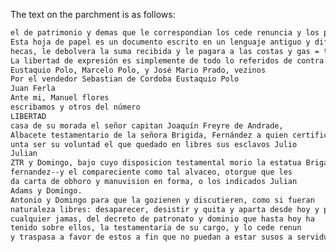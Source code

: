 The text on the parchment is as follows:

``` 1 2 3 4 5 6 7 8 9 10 11 12 13 14 15 16 17 18 19 20 21 22 23 24 25 26 27 28 29 30 31 32 33 34 35 36 37 38 39 40 41 42 43 44 45 46 47 48 49 50 51 52 53 54 55 56 57 58 59 60 61 62 63 64 65 66 67 68 69 70 71 72 73 74 75 76 77 78 79 80 81 82 83 84 85 86 87 88 89 90 91 92 93 94 95 96 97 98 99 100 101 102 103 104 105 106 107 108 109 110 111 112 113 114 115 116 117 118 119 120 121 122 123 124 125 126 127 128 129 130 131 132 133 134 135 136 137 138 139 140 141 142 143 144 145 146 147 148 149 150 151 152 153 154 155 156 157 158 159 160 161 162 163 164 165 166 167 168 169 170 171 172 173 174 175 176 177 178 179 180 181 182 183 184 185 186 187 188 189 190 191 192 193 194 195 196 197 198 199 200 201 202 203 204 205 206 207 208 209 210 211 212 213 214 215 216 217 218 219 220 221 222 223 224 2
el de patrimonio y demas que le correspondian los cede renuncia y los pasa en el comprador y sus subassores, que en señal de posesion, pa- ra hablo de ellicatoria y asufavor esta escritura por la qual ha deser visto luego lo adquirido sin que necesite de otro acto de orencion
Esta hoja de papel es un documento escrito en un lenguaje antiguo y difícil de leer. Sin embargo, puedo intentar traducir lo que dice.
hecas, le debolvera la suma recibida y le pagara a las costas y gas = tos de su mezquitalumbr, cuya prueba defiere en su simple juramento, relevando de otra aunque por derecho se requiera. Y a la observación y virtud suministrada de todo lo recaudo se obliga.
La libertad de expresión es simplemente de todo lo referidos de contra con su persona y bienes, havida y por haber, con el poderio de justicias, sumisión de cuerpos y renuncia de leyes en derecho necesarias con la general en forma. En su testimonio así lo dice ofor, y forman al acuerda, los hechos que sobre
Eustaquio Polo, Marcelo Polo, y José Mario Prado, vezinos
Por el vendedor Sebastian de Cordoba Eustaquio Polo
Juan Ferla
Ante mi, Manuel flores
escribamos y otros del número
LIBERTAD
casa de su morada el señor capitan Joaquín Freyre de Andrade,
Albacete testamentario de la señora Brigida, Fernández a quien certifico sonaco y dirico: Que por clausulas testamentales declaro la di
unta ser su voluntad el que quedado en libres sus esclavos Julio
Julian
ZTR y Domingo, bajo cuyo disposicion testamental morio la estatua Brigado
fernandez--y el compareciente como tal alvaceo, otorgue que les
da carta de obhoro y manuvision en forma, o los indicados Julian
Adams y Domingo.
Antonio y Domingo para que la gozienen y discutieren, como si fueran
naturaleza libres: desaparecer, desistir y quita y aparta desde hoy y para
cualquier jamas, del decreto de patronato y dominio que hasta hoy ha
tenido sobre ellos, la testamentaria de su cargo, y lo cede renun
y traspasa a favor de estos a fin que no puedan a estar susos a servidumbre: Y los confiere poder irrefrecable con franca